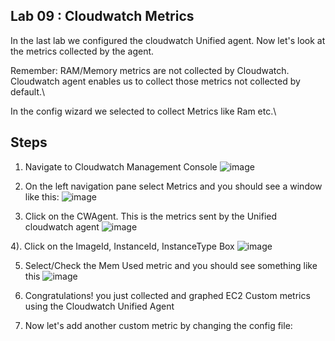 ## Lab 09 : Cloudwatch Metrics

In the last lab we configured the cloudwatch Unified agent. Now let's look at the metrics collected by the agent. 

Remember: RAM/Memory metrics are not collected by Cloudwatch. Cloudwatch agent enables us to collect those metrics not collected by default.\


In the config wizard we selected to collect Metrics like Ram etc.\


## Steps
1. Navigate to Cloudwatch Management Console 
![image](https://user-images.githubusercontent.com/22568316/51443494-8e175f00-1cb7-11e9-94a5-d738cdaa5cad.png)

2. On the left navigation pane select Metrics and you should see a window like this:
![image](https://user-images.githubusercontent.com/22568316/51443506-adae8780-1cb7-11e9-89b3-aecb59a641fc.png)

3. Click on the CWAgent. This is the metrics sent by the Unified cloudwatch agent 
![image](https://user-images.githubusercontent.com/22568316/51443506-adae8780-1cb7-11e9-89b3-aecb59a641fc.png)

4). Click on the ImageId, InstanceId, InstanceType Box
![image](https://user-images.githubusercontent.com/22568316/51443521-ea7a7e80-1cb7-11e9-86df-0ce2b046c8e8.png)


5) Select/Check  the Mem Used metric and you should see something like this 
![image](https://user-images.githubusercontent.com/22568316/51443528-0c740100-1cb8-11e9-9b11-b80a9df0c049.png)


6) Congratulations! you just collected and graphed EC2 Custom metrics using the Cloudwatch Unified Agent

7) Now let's add another custom metric by changing the config file:







